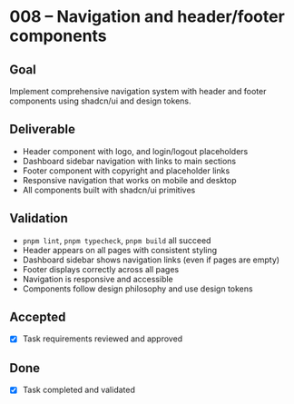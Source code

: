 # 008 – Navigation and header/footer components

## Goal

Implement comprehensive navigation system with header and footer components using shadcn/ui and design tokens.

## Deliverable

- Header component with logo, and login/logout placeholders
- Dashboard sidebar navigation with links to main sections
- Footer component with copyright and placeholder links
- Responsive navigation that works on mobile and desktop
- All components built with shadcn/ui primitives

## Validation

- `pnpm lint`, `pnpm typecheck`, `pnpm build` all succeed
- Header appears on all pages with consistent styling
- Dashboard sidebar shows navigation links (even if pages are empty)
- Footer displays correctly across all pages
- Navigation is responsive and accessible
- Components follow design philosophy and use design tokens

## Accepted

- [x] Task requirements reviewed and approved

## Done

- [x] Task completed and validated
